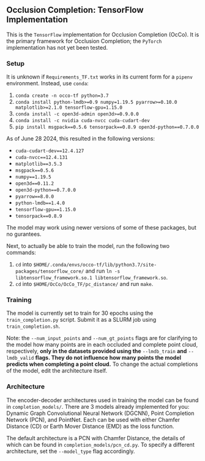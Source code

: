 ## Occlusion Completion: TensorFlow Implementation

This is the `TensorFlow` implementation for Occlusion Completion (OcCo). It is the primary framework for Occlusion Completion; the `PyTorch` implementation has not yet been tested.

### Setup
It is unknown if `Requirements_TF.txt` works in its current form for a `pipenv` environment. Instead, use `conda`:
1. `conda create -n occo-tf python=3.7`
2. `conda install python-lmdb>=0.9 numpy=1.19.5 pyarrow>=0.10.0 matplotlib>=2.1.0 tensorflow-gpu=1.15.0`
3. `conda install -c open3d-admin open3d>=0.9.0.0`
4. `conda install -c nvidia cuda-nvcc cuda-cudart-dev`
5. `pip install msgpack==0.5.6 tensorpack==0.8.9 open3d-python==0.7.0.0`

As of June 28 2024, this resulted in the following versions:
- `cuda-cudart-dev==12.4.127`
- `cuda-nvcc==12.4.131`
- `matplotlib==3.5.3`
- `msgpack==0.5.6`
- `numpy==1.19.5`
- `open3d==0.11.2`
- `open3d-python==0.7.0.0`
- `pyarrow==8.0.0`
- `python-lmdb==1.4.0`
- `tensorflow-gpu==1.15.0`
- `tensorpack==0.8.9`

The model may work using newer versions of some of these packages, but no gurantees.

Next, to actually be able to train the model, run the following two commands:
1. `cd` into `$HOME/.conda/envs/occo-tf/lib/python3.7/site-packages/tensorflow_core/` and run `ln -s libtensorflow_framework.so.1 libtensorflow_framework.so`.
2. `cd` into `$HOME/OcCo/OcCo_TF/pc_distance/` and run `make`.

### Training

The model is currently set to train for 30 epochs using the `train_completion.py` script. Submit it as a SLURM job using `train_completion.sh`.

Note: the `--num_input_points` and `--num_gt_points` flags are for clarifying to the model how many points are in each occluded and complete point cloud, respectively, **only in the datasets provided using the** `--lmdb_train` **and** `--lmdb_valid` **flags. They do not influence how many points the model predicts when completing a point cloud.** To change the actual completions of the model, edit the architecture itself.

### Architecture

The encoder-decoder architectures used in training the model can be found in `completion_models/`. There are 3 models already implemented for you: Dynamic Graph Convolutional Neural Network (DGCNN), Point Completion Network (PCN), and PointNet. Each can be used with either Chamfer Distance (CD) or Earth Mover Distance (EMD) as the loss function.

The default architecture is a PCN with Chamfer Distance, the details of which can be found in `completion_models/pcn_cd.py`. To specify a different architecture, set the `--model_type` flag accordingly.